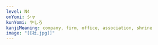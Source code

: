 ```yaml
---
level: N4
onYomi: シャ
kunYomi: やしろ
kanjiMeaning: company, firm, office, association, shrine
image: "[[社.jpg]]"
---
```

